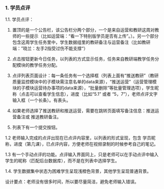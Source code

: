 ### 1. 学员点评
1.1. 学员点评： 
1. 置顶的是一个公告栏，该公告栏分两个部分，一个是来自运营和教研这周对教师的一些提示（比如运营端：“看一下特别版学员是否有上传”。）。另一个部分包含这周学生任务里中，学生数据组里的教研备注与运营备注（比如教研端：”晓兰：左手2指受过伤不能支撑“）
2. 点击按钮更新今日任务，以列表的方式显示任务，任务来自教研端教学任务分配模块的教学任务分配。

3. 点评列表页面设计：每一条任务有一个选择框（列表上面有“推送教研”（教研质量监控模块中的子模块需注意名单的data来源），“推送运营”（运营管理模块的子模块运营待办事项的data来源），“批量删除”等批量管理选项），学生昵称（点击可以查看学生信息），进度（比如“5.1” 或者 “5，7”），老师点评文字输入框（一个长条）。有表头。
4. 如果老师选择了推送教研和推送运营，需要在跳转页面填写备注信息：推送运营备注或 推送教研备注。
5. 列表下有一个提交按钮。 

1.2 老师输入完成的点评出现在已点评内容里，以列表的形式呈现，包含 学员昵称，进度（第几课），已点评内容，方便老师在视频录制的时候参考自己的笔记。


1.3 有一个手动点评的功能。点评输入界面同上，只是老师可以在手动点评中输入学生的昵称（匹配后台数据库），而不是在列表中选择学生。

1.4. 学生数据集中状态为困难学生呈现浅橙色背景，其他学生呈现普通背景。

设计要点：老师没有很多时间，所以要尽量简洁，避免老师输入错误。

